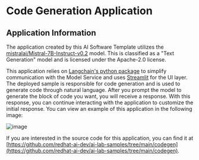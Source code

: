 <!-- Original Recipe README: https://github.com/containers/ai-lab-recipes/blob/main/recipes/natural_language_processing/codegen/README.md
-->

# Code Generation Application

## Application Information

The application created by this AI Software Template utilizes the [mistralai/Mistral-7B-Instruct-v0.2](https://huggingface.co/Nondzu/Mistral-7B-code-16k-qlora) model. This is classified as a "Text Generation" model and is licensed under the Apache-2.0 license.

This application relies on [Langchain's python package](https://python.langchain.com/docs/introduction/) to simplify communication with the Model Service and uses [Streamlit](https://streamlit.io/) for the UI layer. The deployed sample is responsible for code generation and is used to generate code through natural language. After you prompt the model to generate the block of code you want, you will receive a response. With this response, you can continue interacting with the application to customize the initial response. You can view an example of this application in the following image:

![image](./images/codegen.png)

If you are interested in the source code for this application, you can find it at [https://github.com/redhat-ai-dev/ai-lab-samples/tree/main/codegen](https://github.com/redhat-ai-dev/ai-lab-samples/tree/main/codegen).